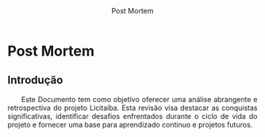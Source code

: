 <header>
    Post Mortem
</header>
<div class="doc-body">
<!-- ADD O CONTEÚDO ABAIXO -->

# Post Mortem
## Introdução
<p align="justify"> &emsp;&emsp;Este Documento tem como objetivo oferecer uma análise abrangente e retrospectiva do projeto Licitaíba. Esta revisão visa destacar as conquistas significativas, identificar desafios enfrentados durante o ciclo de vida do projeto e fornecer uma base para aprendizado contínuo e projetos futuros.
</p>

<!-- ADD O CONTEÚDO ACIMA -->
</div>
